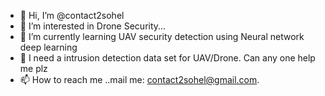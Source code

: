 - 👋 Hi, I’m @contact2sohel
- 👀 I’m interested in Drone Security...
- 🌱 I’m currently learning UAV security detection using Neural network deep learning
- 💞️ I need a intrusion detection data set for UAV/Drone. Can any one help me plz
- 📫 How to reach me ..mail me: contact2sohel@gmail.com.

<!---
contact2sohel/contact2sohel is a ✨ special ✨ repository because its `README.md` (this file) appears on your GitHub profile.
You can click the Preview link to take a look at your changes.
--->
